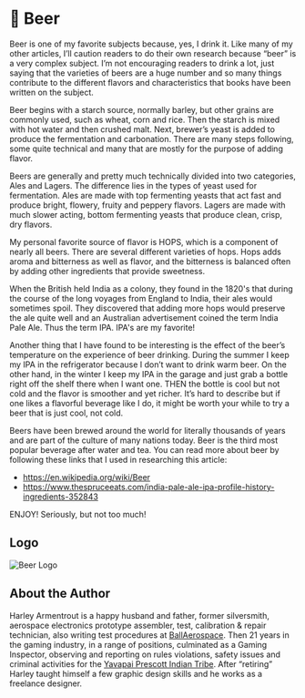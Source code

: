 # 🍺 Beer

Beer is one of my favorite subjects because, yes, I drink it. Like many of my
other articles, I’ll caution readers to do their own research because “beer” is
a very complex subject. I’m not encouraging readers to drink a lot, just saying
that the varieties of beers are a huge number and so many things contribute to
the different flavors and characteristics that books have been written on the
subject.

Beer begins with a starch source, normally barley, but other grains are commonly
used, such as wheat, corn and rice. Then the starch is mixed with hot water and
then crushed malt. Next, brewer’s yeast is added to produce the fermentation and
carbonation. There are many steps following, some quite technical and many that
are mostly for the purpose of adding flavor.

Beers are generally and pretty much technically divided into two categories,
Ales and Lagers. The difference lies in the types of yeast used for
fermentation. Ales are made with top fermenting yeasts that act fast and produce
bright, flowery, fruity and peppery flavors. Lagers are made with much slower
acting, bottom fermenting yeasts that produce clean, crisp, dry flavors.

My personal favorite source of flavor is HOPS, which is a component of nearly
all beers. There are several different varieties of hops. Hops adds aroma and
bitterness as well as flavor, and the bitterness is balanced often by adding
other ingredients that provide sweetness.

When the British held India as a colony, they found in the 1820's that during
the course of the long voyages from England to India, their ales would sometimes
spoil. They discovered that adding more hops would preserve the ale quite well
and an Australian advertisement coined the term India Pale Ale. Thus the term
IPA. IPA's are my favorite!

Another thing that I have found to be interesting is the effect of the beer’s
temperature on the experience of beer drinking. During the summer I keep my IPA
in the refrigerator because I don’t want to drink warm beer. On the other hand,
in the winter I keep my IPA in the garage and just grab a bottle right off the
shelf there when I want one. THEN the bottle is cool but not cold and the flavor
is smoother and yet richer. It’s hard to describe but if one likes a flavorful
beverage like I do, it might be worth your while to try a beer that is just
cool, not cold.

Beers have been brewed around the world for literally thousands of years and are
part of the culture of many nations today. Beer is the third most popular
beverage after water and tea. You can read more about beer by following these
links that I used in researching this article:

- <https://en.wikipedia.org/wiki/Beer>
- <https://www.thespruceeats.com/india-pale-ale-ipa-profile-history-ingredients-352843>

ENJOY! Seriously, but not too much!

## Logo

![Beer Logo](_static/images/beer/beer-logo.png)

## About the Author

Harley Armentrout is a happy husband and father, former silversmith, aerospace
electronics prototype assembler, test, calibration & repair technician, also
writing test procedures at [BallAerospace](https://www.ball.com/aerospace). Then
21 years in the gaming industry, in a range of positions, culminated as a Gaming
Inspector, observing and reporting on rules violations, safety issues and
criminal activities for the
[Yavapai Prescott Indian Tribe](https://buckyscasino.com/). After “retiring”
Harley taught himself a few graphic design skills and he works as a freelance
designer.
